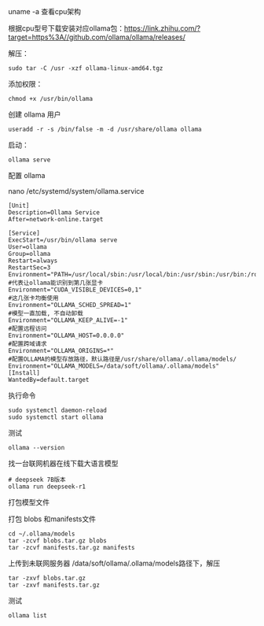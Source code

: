 
uname -a 查看cpu架构

根据cpu型号下载安装对应ollama包：https://link.zhihu.com/?target=https%3A//github.com/ollama/ollama/releases/

解压：

```text
sudo tar -C /usr -xzf ollama-linux-amd64.tgz
```

添加权限：

```text
chmod +x /usr/bin/ollama
```

创建 ollama 用户

```text
useradd -r -s /bin/false -m -d /usr/share/ollama ollama
```

启动：

```text
ollama serve
```

配置 ollama

nano /etc/systemd/system/ollama.service

```text
[Unit]
Description=Ollama Service
After=network-online.target

[Service]
ExecStart=/usr/bin/ollama serve
User=ollama
Group=ollama
Restart=always
RestartSec=3
Environment="PATH=/usr/local/sbin:/usr/local/bin:/usr/sbin:/usr/bin:/root/bin"
#代表让ollama能识别到第几张显卡
Environment="CUDA_VISIBLE_DEVICES=0,1"
#这几张卡均衡使用
Environment="OLLAMA_SCHED_SPREAD=1" 
#模型一直加载, 不自动卸载
Environment="OLLAMA_KEEP_ALIVE=-1" 
#配置远程访问
Environment="OLLAMA_HOST=0.0.0.0"
#配置跨域请求
Environment="OLLAMA_ORIGINS=*"
#配置OLLAMA的模型存放路径，默认路径是/usr/share/ollama/.ollama/models/
Environment="OLLAMA_MODELS=/data/soft/ollama/.ollama/models"
[Install]
WantedBy=default.target
```

执行命令

```text
sudo systemctl daemon-reload
sudo systemctl start ollama
```

测试

```text
ollama --version
```

找一台联网机器在线下载大语言模型

```text
# deepseek 7B版本
ollama run deepseek-r1
```

打包模型文件

打包 blobs 和manifests文件

```text
cd ~/.ollama/models
tar -zcvf blobs.tar.gz blobs
tar -zcvf manifests.tar.gz manifests
```

上传到未联网服务器 /data/soft/ollama/.ollama/models路径下，解压

```text
tar -zxvf blobs.tar.gz
tar -zxvf manifests.tar.gz
```

测试

```text
ollama list 
```